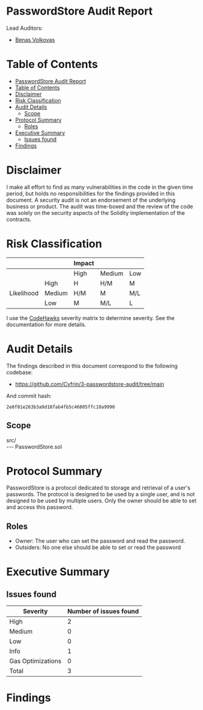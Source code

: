 # PasswordStore Audit Report

Lead Auditors:

-   [Benas Volkovas](https://github.com/BenasVolkovas)

# Table of Contents

- [PasswordStore Audit Report](#passwordstore-audit-report)
- [Table of Contents](#table-of-contents)
- [Disclaimer](#disclaimer)
- [Risk Classification](#risk-classification)
- [Audit Details](#audit-details)
  - [Scope](#scope)
- [Protocol Summary](#protocol-summary)
  - [Roles](#roles)
- [Executive Summary](#executive-summary)
  - [Issues found](#issues-found)
- [Findings](#findings)

# Disclaimer

I make all effort to find as many vulnerabilities in the code in the given time period, but holds no responsibilities for the findings provided in this document. A security audit is not an endorsement of the underlying business or product. The audit was time-boxed and the review of the code was solely on the security aspects of the Solidity implementation of the contracts.

# Risk Classification

|            |        | Impact |        |     |
| ---------- | ------ | ------ | ------ | --- |
|            |        | High   | Medium | Low |
|            | High   | H      | H/M    | M   |
| Likelihood | Medium | H/M    | M      | M/L |
|            | Low    | M      | M/L    | L   |

I use the [CodeHawks](https://docs.codehawks.com/hawks-auditors/how-to-evaluate-a-finding-severity) severity matrix to determine severity. See the documentation for more details.

# Audit Details

The findings described in this document correspond to the following codebase:

-   https://github.com/Cyfrin/3-passwordstore-audit/tree/main

And commit hash:

```
2e8f81e263b3a9d18fab4fb5c46805ffc10a9990
```

## Scope

src/
<br>
--- PasswordStore.sol

# Protocol Summary

PasswordStore is a protocol dedicated to storage and retrieval of a user's passwords. The
protocol is designed to be used by a single user, and is not designed to be used by multiple
users. Only the owner should be able to set and access this password.

## Roles

-   Owner: The user who can set the password and read the password.
-   Outsiders: No one else should be able to set or read the password

# Executive Summary

## Issues found

| Severity          | Number of issues found |
| ----------------- | ---------------------- |
| High              | 2                      |
| Medium            | 0                      |
| Low               | 0                      |
| Info              | 1                      |
| Gas Optimizations | 0                      |
| Total             | 3                      |

# Findings
